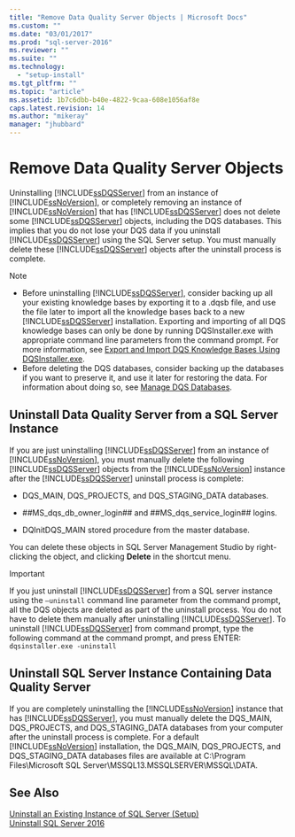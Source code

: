```yaml
---
title: "Remove Data Quality Server Objects | Microsoft Docs"
ms.custom: ""
ms.date: "03/01/2017"
ms.prod: "sql-server-2016"
ms.reviewer: ""
ms.suite: ""
ms.technology: 
  - "setup-install"
ms.tgt_pltfrm: ""
ms.topic: "article"
ms.assetid: 1b7c6dbb-b40e-4822-9caa-608e1056af8e
caps.latest.revision: 14
ms.author: "mikeray"
manager: "jhubbard"
---
```

# Remove Data Quality Server Objects
  Uninstalling [!INCLUDE[ssDQSServer](../../data-quality-services/includes/ssdqsserver-md.md)] from an instance of [!INCLUDE[ssNoVersion](../../a9notintoc/includes/ssnoversion-md.md)], or completely removing an instance of [!INCLUDE[ssNoVersion](../../a9notintoc/includes/ssnoversion-md.md)] that has [!INCLUDE[ssDQSServer](../../data-quality-services/includes/ssdqsserver-md.md)] does not delete some [!INCLUDE[ssDQSServer](../../data-quality-services/includes/ssdqsserver-md.md)] objects, including the DQS databases. This implies that you do not lose your DQS data if you uninstall [!INCLUDE[ssDQSServer](../../data-quality-services/includes/ssdqsserver-md.md)] using the SQL Server setup. You must manually delete these [!INCLUDE[ssDQSServer](../../data-quality-services/includes/ssdqsserver-md.md)] objects after the uninstall process is complete.  
  
> [!NOTE]  
>  -   Before uninstalling [!INCLUDE[ssDQSServer](../../data-quality-services/includes/ssdqsserver-md.md)], consider backing up all your existing knowledge bases by exporting it to a .dqsb file, and use the file later to import all the knowledge bases back to a new [!INCLUDE[ssDQSServer](../../data-quality-services/includes/ssdqsserver-md.md)] installation. Exporting and importing of all DQS knowledge bases can only be done by running DQSInstaller.exe with appropriate command line parameters from the command prompt. For more information, see [Export and Import DQS Knowledge Bases Using DQSInstaller.exe](../../data-quality-services/install/windows/export-and-import-dqs-knowledge-bases-using-dqsinstaller.exe.md).  
> -   Before deleting the DQS databases, consider backing up the databases if you want to preserve it, and use it later for restoring the data. For information about doing so, see [Manage DQS Databases](../../data-quality-services/manage-dqs-databases.md).  
  
## Uninstall Data Quality Server from a SQL Server Instance  
 If you are just uninstalling [!INCLUDE[ssDQSServer](../../data-quality-services/includes/ssdqsserver-md.md)] from an instance of [!INCLUDE[ssNoVersion](../../a9notintoc/includes/ssnoversion-md.md)], you must manually delete the following [!INCLUDE[ssDQSServer](../../data-quality-services/includes/ssdqsserver-md.md)] objects from the [!INCLUDE[ssNoVersion](../../a9notintoc/includes/ssnoversion-md.md)] instance after the [!INCLUDE[ssDQSServer](../../data-quality-services/includes/ssdqsserver-md.md)] uninstall process is complete:  
  
-   DQS_MAIN, DQS_PROJECTS, and DQS_STAGING_DATA databases.  
  
-   \##MS_dqs_db_owner_login## and ##MS_dqs_service_login## logins.  
  
-   DQInitDQS_MAIN stored procedure from the master database.  
  
 You can delete these objects in SQL Server Management Studio by right-clicking the object, and clicking **Delete** in the shortcut menu.  
  
> [!IMPORTANT]  
>  If you just uninstall [!INCLUDE[ssDQSServer](../../data-quality-services/includes/ssdqsserver-md.md)] from a SQL server instance using the `–uninstall` command line parameter from the command prompt, all the DQS objects are deleted as part of the uninstall process. You do not have to delete them manually after uninstalling [!INCLUDE[ssDQSServer](../../data-quality-services/includes/ssdqsserver-md.md)]. To uninstall [!INCLUDE[ssDQSServer](../../data-quality-services/includes/ssdqsserver-md.md)] from command prompt, type the following command at the command prompt, and press ENTER:   
> `dqsinstaller.exe -uninstall`  
  
## Uninstall SQL Server Instance Containing Data Quality Server  
 If you are completely uninstalling the [!INCLUDE[ssNoVersion](../../a9notintoc/includes/ssnoversion-md.md)] instance that has [!INCLUDE[ssDQSServer](../../data-quality-services/includes/ssdqsserver-md.md)], you must manually delete the DQS_MAIN, DQS_PROJECTS, and DQS_STAGING_DATA databases from your computer after the uninstall process is complete. For a default [!INCLUDE[ssNoVersion](../../a9notintoc/includes/ssnoversion-md.md)] installation, the DQS_MAIN, DQS_PROJECTS, and DQS_STAGING_DATA databases files are available at C:\Program Files\Microsoft SQL Server\MSSQL13.MSSQLSERVER\MSSQL\DATA.  
  
## See Also  
 [Uninstall an Existing Instance of SQL Server &#40;Setup&#41;](../../sql-server/install/uninstall-an-existing-instance-of-sql-server-setup.md)   
 [Uninstall SQL Server 2016](../../sql-server/install/uninstall-sql-server.md)  
  
  